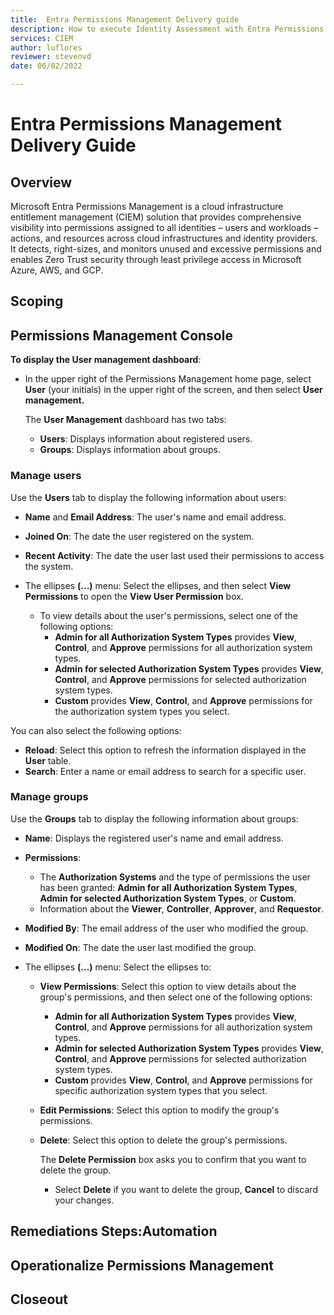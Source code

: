 ```yaml
---
title:  Entra Permissions Management Delivery guide
description: How to execute Identity Assessment with Entra Permissions Management in your organization.
services: CIEM
author: luflores
reviewer: stevenvd
date: 06/02/2022

---
```

# Entra Permissions Management Delivery Guide

## Overview
Microsoft Entra Permissions Management is a cloud infrastructure entitlement management (CIEM) solution that provides comprehensive visibility into permissions assigned to all identities – users and workloads – actions, and resources across cloud infrastructures and identity providers. It detects, right-sizes, and monitors unused and excessive permissions and enables Zero Trust security through least privilege access in Microsoft Azure, AWS, and GCP.

## Scoping

## Permissions Management Console
**To display the User management dashboard**:

- In the upper right of the Permissions Management home page, select **User** (your initials) in the upper right of the screen, and then select **User management.**

    The **User Management** dashboard has two tabs:

    - **Users**: Displays information about registered users.
    - **Groups**: Displays information about groups.

### Manage users

Use the **Users** tab to display the following information about users:

- **Name** and **Email Address**: The user's name and email address.
- **Joined On**: The date the user registered on the system.
- **Recent Activity**: The date the user last used their permissions to access the system.
- The ellipses **(...)**  menu: Select the ellipses, and then select **View Permissions** to open the **View User Permission** box.

    - To view details about the user's permissions, select one of the following options:
        - **Admin for all Authorization System Types** provides **View**, **Control**, and **Approve** permissions for all authorization system types.
        - **Admin for selected Authorization System Types** provides **View**, **Control**, and **Approve** permissions for selected authorization system types.
        - **Custom** provides **View**, **Control**, and **Approve** permissions for the authorization system types you select.

You can also select the following options:

- **Reload**: Select this option to refresh the information displayed in the **User** table.
- **Search**: Enter a name or email address to search for a specific user.

### Manage groups

Use the **Groups** tab to display the following information about groups:

- **Name**: Displays the registered user's name and email address.
- **Permissions**:
    - The **Authorization Systems** and the type of permissions the user has been granted: **Admin for all Authorization System Types**, **Admin for selected Authorization System Types**, or **Custom**.
    - Information about the **Viewer**, **Controller**, **Approver**, and **Requestor**.
- **Modified By**: The email address of the user who modified the group.
- **Modified On**: The date the user last modified the group.

- The ellipses **(...)** menu: Select the ellipses to:

    - **View Permissions**:  Select this option to view details about the group's permissions, and then select one of the following options:
        - **Admin for all Authorization System Types** provides **View**, **Control**, and **Approve** permissions for all authorization system types.
        - **Admin for selected Authorization System Types** provides **View**, **Control**, and **Approve** permissions for selected authorization system types.
        - **Custom** provides **View**, **Control**, and **Approve** permissions for specific authorization system types that you select.

    - **Edit Permissions**: Select this option to modify the group's permissions.
    - **Delete**: Select this option to delete the group's permissions.

        The **Delete Permission** box asks you to confirm that you want to delete the group.
        - Select **Delete** if you want to delete the group, **Cancel** to discard your changes.
## Remediations Steps:Automation

## Operationalize Permissions Management


## Closeout